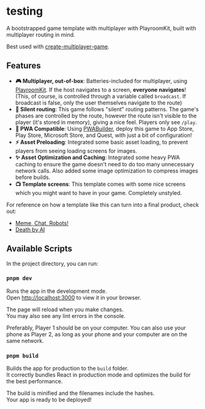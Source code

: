 # testing

A bootstrapped game template with multiplayer with PlayroomKit, built with multiplayer routing in mind.

Best used with [create-multiplayer-game](https://github.com/grayhatdevelopers/create-multiplayer-game).

## Features
- **🎮 Multiplayer, out-of-box**: Batteries-included for multiplayer, using [PlayroomKit](https://docs.joinplayroom.com/setup). If the host navigates to a screen, **everyone navigates**! (This, of course, is controlled through a variable called `broadcast`. If broadcast is false, only the user themselves navigate to the route)
- **🚧 Silent routing**: This game follows "silent" routing patterns. The game's phases are controlled by the route, however the route isn't visible to the player (it's stored in memory), giving a nice feel. Players only see `/play`.
- **🐡 PWA Compatible**: Using [PWABuilder](https://www.pwabuilder.com/), deploy this game to App Store, Play Store, Microsoft Store, and Quest, with just a bit of configuration!
- **⚡️ Asset Preloading**: Integrated some basic asset loading, to prevent players from seeing loading screens for images.
- **✨ Asset Optimization and Caching**: Integrated some heavy PWA caching to ensure the game doesn't need to do too many unnecessary network calls. Also added some image optimization to compress images before builds.
- **📺 Template screens**: This template comes with some nice screens which you might want to have in your game. Completely unstyled.

For reference on how a template like this can turn into a final product, check out:
- [Meme, Chat, Robots!](memechatrobots.grayhat.studio)
- [Death by AI](deathbyai.gg)

## Available Scripts

In the project directory, you can run:

### `pnpm dev`
Runs the app in the development mode.\
Open [http://localhost:3000](http://localhost:3000) to view it in your browser.

The page will reload when you make changes.\
You may also see any lint errors in the console.

Preferably, Player 1 should be on your computer.
You can also use your phone as Player 2, as long as your phone and your computer are on the same network.

### `pnpm build`

Builds the app for production to the `build` folder.\
It correctly bundles React in production mode and optimizes the build for the best performance.

The build is minified and the filenames include the hashes.\
Your app is ready to be deployed!
